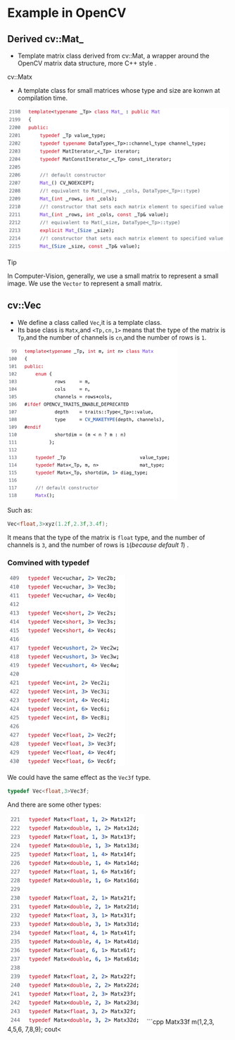 # Example in OpenCV

## Derived cv::Mat_

- Template matrix class derived from cv::Mat, a wrapper around the OpenCV matrix data structure, more C++ style .

cv::Matx

- A template  class for small matrices whose type and size are konwn at compilation time.

<img src=".\md-png\An example 1.png" alt="An example 1" style="zoom:50%;" />

> [!tip]
> In Computer-Vision, generally, we use a small matrix to represent a small image.
> We use the `Vector` to represent a small matrix.

## cv::Vec

- We define a class called `Vec`,it is a template class.
- Its base class is `Matx`,and `<Tp,cn,1>` means that the type of the matrix is `Tp`,and the number of channels is `cn`,and the number of rows is `1`.

<img src=".\md-png\An example 2.png" alt="An example 2" style="zoom:50%;" />

Such as:

```cpp
Vec<float,3>xyz(1.2f,2.3f,3.4f);
```

It means that the type of the matrix is `float` type, and the number of channels is `3`, and the number of rows is `1`(*because default 1*) .

### Comvined with typedef

<img src=".\md-png\An example 3.png" alt="An example 3" style="zoom:50%;" />

We could have the same effect as the `Vec3f` type.

```cpp
typedef Vec<float,3>Vec3f;
```
And there are some other types:

<img src=".\md-png\An example 4.png" alt="An example 4" style="zoom:50%;" />
```cpp
Matx33f m(1,2,3,
        4,5,6,
        7,8,9);
cout<<sum(Mat(m*m.t()))<<endl;
```